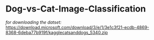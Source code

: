 # Dog-vs-Cat-Image-Classification

*for downloading the datset:*
         https://download.microsoft.com/download/3/e/1/3e1c3f21-ecdb-4869-8368-6deba77b919f/kagglecatsanddogs_5340.zip
  
